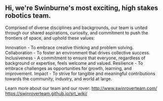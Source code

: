 ## Hi, we're Swinburne's most exciting, high stakes robotics team.


Comprised of diverse disciplines and backgrounds, our team is united through our shared aspirations, curiosity, and commitment to push the frontiers of space, and uphold these values:

Innovation - To embrace creative thinking and problem solving.
Collaboration - To foster an environment that drives collective success.
Inclusiveness - A commitment to ensure that everyone, regardless of background or expertise, feels welcome and valued.
Resilience - To embrace challenges as opportunities for growth, learning, and improvement.
Impact - To strive for tangible and meaningful contributions towards the community, industry, and world at large.

Learn more about our team and our rover:
http://www.swinroverteam.com/
https://swinroverteam.github.io/srt_wiki/
